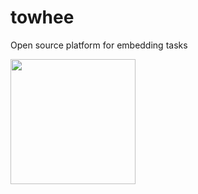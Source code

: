 # towhee
Open source platform for embedding tasks

<img src="https://github.com/towhee-io/towhee/blob/main/towhee_logo.png?raw=true" width=200>
